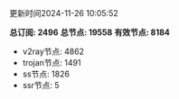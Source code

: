 更新时间2024-11-26 10:05:52

**总订阅: 2496**
**总节点: 19558**
**有效节点: 8184**
- v2ray节点: 4862
- trojan节点: 1491
- ss节点: 1826
- ssr节点: 5

